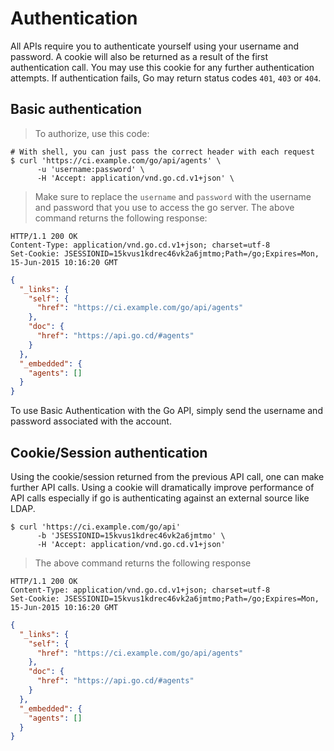# Authentication

All APIs require you to authenticate yourself using your username and password. A cookie will also be returned as a result of the first authentication call. You may use this cookie for any further authentication attempts. If authentication fails, Go may return status codes `401`, `403` or `404`.

## Basic authentication

> To authorize, use this code:

```shell
# With shell, you can just pass the correct header with each request
$ curl 'https://ci.example.com/go/api/agents' \
      -u 'username:password' \
      -H 'Accept: application/vnd.go.cd.v1+json' \
```

> Make sure to replace the `username` and `password` with the username and password that you use to access the go server. The above command returns the following response:

```http
HTTP/1.1 200 OK
Content-Type: application/vnd.go.cd.v1+json; charset=utf-8
Set-Cookie: JSESSIONID=15kvus1kdrec46vk2a6jmtmo;Path=/go;Expires=Mon, 15-Jun-2015 10:16:20 GMT
```

```json
{
  "_links": {
    "self": {
      "href": "https://ci.example.com/go/api/agents"
    },
    "doc": {
      "href": "https://api.go.cd/#agents"
    }
  },
  "_embedded": {
    "agents": []
  }
}
```

To use Basic Authentication with the Go API, simply send the username and password associated with the account.

## Cookie/Session authentication

Using the cookie/session returned from the previous API call, one can make further API calls. Using a cookie will dramatically improve performance of API calls especially if go is authenticating against an external source like LDAP.

```shell
$ curl 'https://ci.example.com/go/api'
      -b 'JSESSIONID=15kvus1kdrec46vk2a6jmtmo' \
      -H 'Accept: application/vnd.go.cd.v1+json'
```

> The above command returns the following response

```http
HTTP/1.1 200 OK
Content-Type: application/vnd.go.cd.v1+json; charset=utf-8
Set-Cookie: JSESSIONID=15kvus1kdrec46vk2a6jmtmo;Path=/go;Expires=Mon, 15-Jun-2015 10:16:20 GMT
```

```json
{
  "_links": {
    "self": {
      "href": "https://ci.example.com/go/api/agents"
    },
    "doc": {
      "href": "https://api.go.cd/#agents"
    }
  },
  "_embedded": {
    "agents": []
  }
}
```

